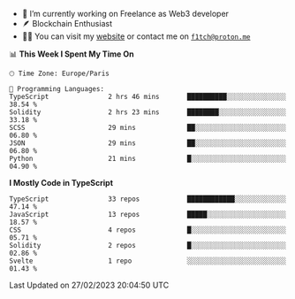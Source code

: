 - 🔭 I’m currently working on Freelance as Web3 developer
- 🪶 Blockchain Enthusiast
- 👨‍💻 You can visit my [website](https://f1tch.xyz) or contact me on [`f1tch@proton.me`](mailto:f1tch@proton.me)

<!--START_SECTION:waka-->
📊 **This Week I Spent My Time On** 

```text
🕑︎ Time Zone: Europe/Paris

💬 Programming Languages: 
TypeScript               2 hrs 46 mins       ██████████░░░░░░░░░░░░░░░   38.54 % 
Solidity                 2 hrs 23 mins       ████████░░░░░░░░░░░░░░░░░   33.18 % 
SCSS                     29 mins             ██░░░░░░░░░░░░░░░░░░░░░░░   06.80 % 
JSON                     29 mins             ██░░░░░░░░░░░░░░░░░░░░░░░   06.80 % 
Python                   21 mins             █░░░░░░░░░░░░░░░░░░░░░░░░   04.90 % 
```

**I Mostly Code in TypeScript** 

```text
TypeScript               33 repos            ████████████░░░░░░░░░░░░░   47.14 % 
JavaScript               13 repos            █████░░░░░░░░░░░░░░░░░░░░   18.57 % 
CSS                      4 repos             █░░░░░░░░░░░░░░░░░░░░░░░░   05.71 % 
Solidity                 2 repos             █░░░░░░░░░░░░░░░░░░░░░░░░   02.86 % 
Svelte                   1 repo              ░░░░░░░░░░░░░░░░░░░░░░░░░   01.43 % 
```




 Last Updated on 27/02/2023 20:04:50 UTC
<!--END_SECTION:waka-->
